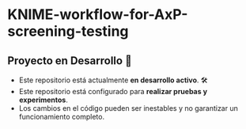# KNIME-workflow-for-AxP-screening-testing

## Proyecto en Desarrollo 🚧

- Este repositorio está actualmente **en desarrollo activo**. 🛠️
- Este repositorio está configurado para **realizar pruebas y experimentos**.
- Los cambios en el código pueden ser inestables y no garantizar un funcionamiento completo.
